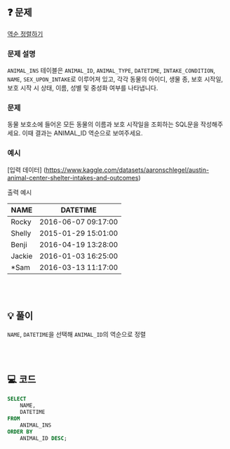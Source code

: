 ❓ 문제
---

[역순 정렬하기](https://school.programmers.co.kr/learn/courses/30/lessons/59035)

### 문제 설명

`ANIMAL_INS` 테이블은 `ANIMAL_ID`, `ANIMAL_TYPE`, `DATETIME`, `INTAKE_CONDITION`, `NAME`, `SEX_UPON_INTAKE`로 이루어져 있고,
각각 동물의 아이디, 생물 종, 보호 시작일, 보호 시작 시 상태, 이름, 성별 및 중성화 여부를 나타냅니다.

### 문제

동물 보호소에 들어온 모든 동물의 이름과 보호 시작일을 조회하는 SQL문을 작성해주세요.
이때 결과는 ANIMAL_ID 역순으로 보여주세요.

### 예시

[입력 데이터] (https://www.kaggle.com/datasets/aaronschlegel/austin-animal-center-shelter-intakes-and-outcomes)

출력 예시

|NAME	|DATETIME|
|---|---|
|Rocky	|2016-06-07 09:17:00|
|Shelly	|2015-01-29 15:01:00|
|Benji	|2016-04-19 13:28:00|
|Jackie	|2016-01-03 16:25:00|
|\*Sam	|2016-03-13 11:17:00|

<br/>
<br/>

💡 풀이
---

`NAME`, `DATETIME`을 선택해 `ANIMAL_ID`의 역순으로 정렬

<br/>
<br/>

💻 코드
---

```sql
SELECT
	NAME,
    DATETIME
FROM
	ANIMAL_INS
ORDER BY
	ANIMAL_ID DESC;
```
